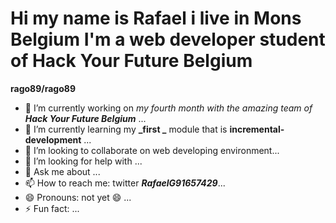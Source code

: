 # Hi my name is Rafael i live in Mons Belgium I'm a web developer student of Hack Your Future Belgium

**rago89/rago89** 

- 🔭 I’m currently working on _my fourth month with the amazing team of **Hack Your Future Belgium**_ ...
- 🌱 I’m currently learning my **_first _** module that is **incremental-development**  ...
- 👯 I’m looking to collaborate on  web developing environment...
- 🤔 I’m looking for help with ...
- 💬 Ask me about ...
- 📫 How to reach me: twitter **_RafaelG91657429_**...
- 😄 Pronouns: not yet 😄 ...
- ⚡ Fun fact: ...
